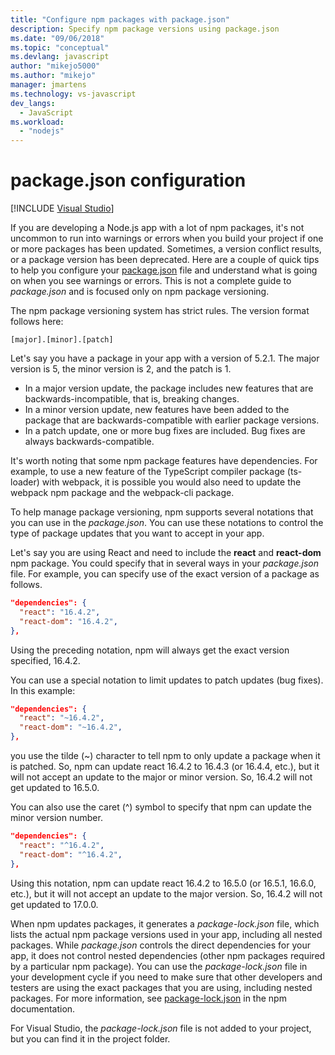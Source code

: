 ```yaml
---
title: "Configure npm packages with package.json"
description: Specify npm package versions using package.json
ms.date: "09/06/2018"
ms.topic: "conceptual"
ms.devlang: javascript
author: "mikejo5000"
ms.author: "mikejo"
manager: jmartens
ms.technology: vs-javascript
dev_langs:
  - JavaScript
ms.workload:
  - "nodejs"
---
```

# package.json configuration

 [!INCLUDE [Visual Studio](~/includes/applies-to-version/vs-windows-only.md)]

If you are developing a Node.js app with a lot of npm packages, it's not uncommon to run into warnings or errors when you build your project if one or more packages has been updated. Sometimes, a version conflict results, or a package version has been deprecated. Here are a couple of quick tips to help you configure your [package.json](https://docs.npmjs.com/files/package.json) file and understand what is going on when you see warnings or errors. This is not a complete guide to *package.json* and is focused only on npm package versioning.

The npm package versioning system has strict rules. The version format follows here:

```
[major].[minor].[patch]
```

Let's say you have a package in your app with a version of 5.2.1. The major version is 5, the minor version is 2, and the patch is 1.

* In a major version update, the package includes new features that are backwards-incompatible, that is, breaking changes.
* In a minor version update, new features have been added to the package that are backwards-compatible with earlier package versions.
* In a patch update, one or more bug fixes are included. Bug fixes are always backwards-compatible.

It's worth noting that some npm package features have dependencies. For example, to use a new feature of the TypeScript compiler package (ts-loader) with webpack, it is possible you would also need to update the webpack npm package and the webpack-cli package.

To help manage package versioning, npm supports several notations that you can use in the *package.json*. You can use these notations to control the type of package updates that you want to accept in your app.

Let's say you are using React and need to include the **react** and **react-dom** npm package. You could specify that in several ways in your *package.json* file. For example, you can specify use of the exact version of a package as follows.

  ```json
  "dependencies": {
    "react": "16.4.2",
    "react-dom": "16.4.2",
  },
  ```

Using the preceding notation, npm will always get the exact version specified, 16.4.2.

You can use a special notation to limit updates to patch updates (bug fixes). In this example:

  ```json
  "dependencies": {
    "react": "~16.4.2",
    "react-dom": "~16.4.2",
  },
  ```

you use the tilde (~) character to tell npm to only update a package when it is patched. So, npm can update react 16.4.2 to 16.4.3 (or 16.4.4, etc.), but it will not accept an update to the major or minor version. So, 16.4.2 will not get updated to 16.5.0.

You can also use the caret (^) symbol to specify that npm can update the minor version number.

  ```json
  "dependencies": {
    "react": "^16.4.2",
    "react-dom": "^16.4.2",
  },
  ```

Using this notation, npm can update react 16.4.2 to 16.5.0 (or 16.5.1, 16.6.0, etc.), but it will not accept an update to the major version. So, 16.4.2 will not get updated to 17.0.0.

When npm updates packages, it generates a *package-lock.json* file, which lists the actual npm package versions used in your app, including all nested packages. While *package.json* controls the direct dependencies for your app, it does not control nested dependencies (other npm packages required by a particular npm package). You can use the *package-lock.json* file in your development cycle if you need to make sure that other developers and testers are using the exact packages that you are using, including nested packages. For more information, see [package-lock.json](https://docs.npmjs.com/files/package-lock.json) in the npm documentation.

For Visual Studio, the *package-lock.json* file is not added to your project, but you can find it in the project folder.
